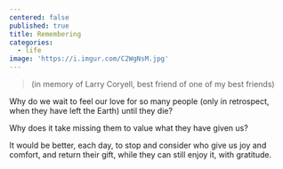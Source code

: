 ```yaml
---
centered: false
published: true
title: Remembering
categories:
  - life
image: 'https://i.imgur.com/C2WgNsM.jpg'
---
```

>(in memory of Larry Coryell, 
best friend of one of my best friends)

Why do we wait 
to feel our love 
for so many people 
(only in retrospect,
when they have left the Earth)
until they die?

Why does it take missing them
to value what they have given us?

It would be better, each day,
to stop and consider
who give us joy and comfort,
and return their gift,
while they can still enjoy it,
with gratitude.
